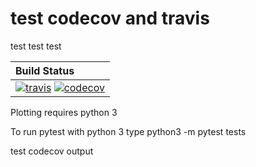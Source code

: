 # test codecov and travis                                                      
test test test                                                                 
                                                                               
| **Build Status**                                                                                                       
|:----------------------------------------------------------------------------|
| [![travis][travis-img]][travis-url]  [![codecov][codecov-img]][codecov-url] |
                                                                               
[travis-img]: https://travis-ci.com/testuseraccout/pycon_draft_priv.svg?branch=master
[travis-url]: https://travis-ci.com/testuseraccout/pycon_draft_priv
                                                                              
[codecov-img]: https://codecov.io/gh/testuseraccout/pycon_draft_priv/branch/master/graph/badge.svg
[codecov-url]: https://codecov.io/gh/testuseraccout/pycon_draft_priv          
                                                               
Plotting requires python 3

To run pytest with python 3 type python3 -m pytest tests

test codecov output 
